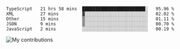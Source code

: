 <!--START_SECTION:waka-->
```text
TypeScript   21 hrs 58 mins  ████████████████████████░   95.96 % 
XML          27 mins         ▓░░░░░░░░░░░░░░░░░░░░░░░░   02.02 % 
Other        15 mins         ▒░░░░░░░░░░░░░░░░░░░░░░░░   01.11 % 
JSON         9 mins          ▒░░░░░░░░░░░░░░░░░░░░░░░░   00.70 % 
JavaScript   2 mins          ░░░░░░░░░░░░░░░░░░░░░░░░░   00.19 % 
```
<!--END_SECTION:waka-->
<img src="https://github-readme-streak-stats.herokuapp.com/?user=pahas&theme=white" alt="My contributions" />
